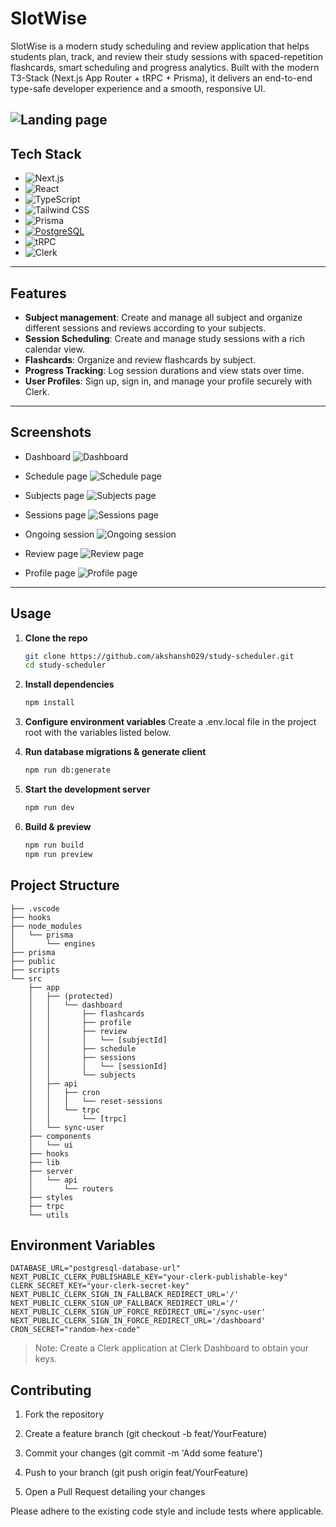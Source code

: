 # SlotWise

SlotWise is a modern study scheduling and review application that helps students plan, track, and review their study sessions with spaced-repetition flashcards, smart scheduling and progress analytics. Built with the modern T3-Stack (Next.js App Router + tRPC + Prisma), it delivers an end-to-end type-safe developer experience and a smooth, responsive UI.

## ![Landing page](<Screenshot 2025-07-04 130528.png>)

## Tech Stack

- ![Next.js](https://img.shields.io/badge/Next.js-000000?logo=next.js&logoColor=white)
- ![React](https://img.shields.io/badge/React-20232A?logo=react&logoColor=61DAFB)
- ![TypeScript](https://img.shields.io/badge/TypeScript-3178C6?logo=typescript&logoColor=white)
- ![Tailwind CSS](https://img.shields.io/badge/Tailwind_CSS-38B2AC?logo=tailwind-css&logoColor=white)
- ![Prisma](https://img.shields.io/badge/Prisma-2D3748?logo=prisma&logoColor=blue)
- [![PostgreSQL](https://img.shields.io/badge/postgresql-4169e1?logo=Postgresql&logoColor=white)](https://www.postgresql.org/)
- ![tRPC](https://img.shields.io/badge/tRPC-000000?logo=trpc&logoColor=white)
- ![Clerk](https://img.shields.io/badge/Clerk-FF6B6B?logo=clerk&logoColor=white)

---

## Features

- **Subject management**: Create and manage all subject and organize different sessions and reviews according to your subjects.
- **Session Scheduling**: Create and manage study sessions with a rich calendar view.
- **Flashcards**: Organize and review flashcards by subject.
- **Progress Tracking**: Log session durations and view stats over time.
- **User Profiles**: Sign up, sign in, and manage your profile securely with Clerk.

---

## Screenshots

- Dashboard
  ![Dashboard](<Screenshot 2025-07-04 130131.png>)

- Schedule page
  ![Schedule page](<Screenshot 2025-07-04 130329.png>)

- Subjects page
  ![Subjects page](<Screenshot 2025-07-04 130316.png>)

- Sessions page
  ![Sessions page](<Screenshot 2025-07-04 130125.png>)

- Ongoing session
  ![Ongoing session](<Screenshot 2025-07-04 130228.png>)

- Review page
  ![Review page](<Screenshot 2025-07-04 130306.png>)

- Profile page
  ![Profile page](image.png)

---

## Usage

1. **Clone the repo**

   ```bash
   git clone https://github.com/akshansh029/study-scheduler.git
   cd study-scheduler
   ```

2. **Install dependencies**

   ```bash
   npm install
   ```

3. **Configure environment variables**
   Create a .env.local file in the project root with the variables listed below.

4. **Run database migrations & generate client**

   ```bash
   npm run db:generate
   ```

5. **Start the development server**

   ```bash
   npm run dev
   ```

6. **Build & preview**
   ```bash
   npm run build
   npm run preview
   ```

## Project Structure

```
├── .vscode
├── hooks
├── node_modules
│   └── prisma
│       └── engines
├── prisma
├── public
├── scripts
└── src
    ├── app
    │   ├── (protected)
    │   │   └── dashboard
    │   │       ├── flashcards
    │   │       ├── profile
    │   │       ├── review
    │   │       │   └── [subjectId]
    │   │       ├── schedule
    │   │       ├── sessions
    │   │       │   └── [sessionId]
    │   │       └── subjects
    │   ├── api
    │   │   ├── cron
    │   │   │   └── reset-sessions
    │   │   └── trpc
    │   │       └── [trpc]
    │   └── sync-user
    ├── components
    │   └── ui
    ├── hooks
    ├── lib
    ├── server
    │   └── api
    │       └── routers
    ├── styles
    ├── trpc
    └── utils
```

## Environment Variables

```
DATABASE_URL="postgresql-database-url"
NEXT_PUBLIC_CLERK_PUBLISHABLE_KEY="your-clerk-publishable-key"
CLERK_SECRET_KEY="your-clerk-secret-key"
NEXT_PUBLIC_CLERK_SIGN_IN_FALLBACK_REDIRECT_URL='/'
NEXT_PUBLIC_CLERK_SIGN_UP_FALLBACK_REDIRECT_URL='/'
NEXT_PUBLIC_CLERK_SIGN_UP_FORCE_REDIRECT_URL='/sync-user'
NEXT_PUBLIC_CLERK_SIGN_IN_FORCE_REDIRECT_URL='/dashboard'
CRON_SECRET="random-hex-code"
```

> Note: Create a Clerk application at Clerk Dashboard to obtain your keys.

## Contributing

1. Fork the repository

2. Create a feature branch (git checkout -b feat/YourFeature)

3. Commit your changes (git commit -m 'Add some feature')

4. Push to your branch (git push origin feat/YourFeature)

5. Open a Pull Request detailing your changes

Please adhere to the existing code style and include tests where applicable.
